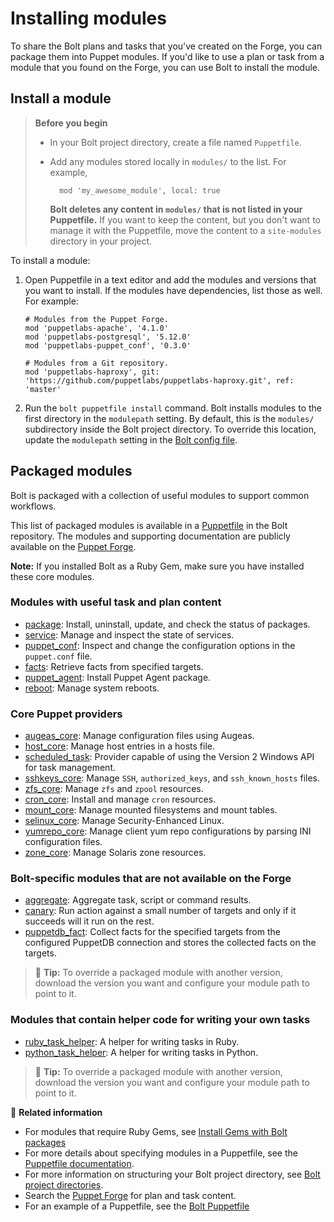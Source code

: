 # Installing modules

To share the Bolt plans and tasks that you've created on the Forge, you can
package them into Puppet modules. If you'd like to use a plan or task from a
module that you found on the Forge, you can use Bolt to install the module.

## Install a module

> **Before you begin**
>
> - In your Bolt project directory, create a file named `Puppetfile`. 
> - Add any modules stored locally in `modules/` to the list. For example, 
>   ```puppet
>     mod 'my_awesome_module', local: true
>   ```
>
>   **Bolt deletes any content in `modules/` that is not listed in your
>   Puppetfile.** If you want to keep the content, but you don't want to manage
>   it with the Puppetfile, move the content to a `site-modules` directory in
>   your project.

To install a module:
   1.  Open Puppetfile in a text editor and add the modules and versions that
       you want to install. If the modules have dependencies, list those as
       well. For example:
       ```puppet
       # Modules from the Puppet Forge.
       mod 'puppetlabs-apache', '4.1.0'
       mod 'puppetlabs-postgresql', '5.12.0'
       mod 'puppetlabs-puppet_conf', '0.3.0'

       # Modules from a Git repository.
       mod 'puppetlabs-haproxy', git: 'https://github.com/puppetlabs/puppetlabs-haproxy.git', ref: 'master'
       ```   
   2. Run the `bolt puppetfile install` command. Bolt installs modules to the
      first directory in the `modulepath` setting. By default, this is the
      `modules/` subdirectory inside the Bolt project directory. To override
      this location, update the `modulepath` setting in the [Bolt config
      file](bolt_configuration_reference.md).

## Packaged modules

Bolt is packaged with a collection of useful modules to support common
workflows.

This list of packaged modules is available in a
[Puppetfile](https://github.com/puppetlabs/bolt/blob/master/Puppetfile) in the
Bolt repository. The modules and supporting documentation are publicly available
on the [Puppet Forge](https://forge.puppet.com/).

**Note:** If you installed Bolt as a Ruby Gem, make sure you have installed
these core modules.

### Modules with useful task and plan content

-   [package](https://forge.puppet.com/puppetlabs/package): Install, uninstall,
    update, and check the status of packages.
-   [service](https://forge.puppet.com/puppetlabs/service): Manage and inspect
    the state of services.
-   [puppet_conf](https://forge.puppet.com/puppetlabs/puppet_conf): Inspect and
    change the configuration options in the `puppet.conf` file.
-   [facts](https://forge.puppet.com/puppetlabs/facts): Retrieve facts from
    specified targets.
-   [puppet_agent](https://forge.puppet.com/puppetlabs/puppet_agent): Install
    Puppet Agent package.
-   [reboot](https://forge.puppet.com/puppetlabs/reboot): Manage system reboots.


### Core Puppet providers

-   [augeas_core](https://forge.puppet.com/puppetlabs/augeas_core): Manage
    configuration files using Augeas.
-   [host_core](https://forge.puppet.com/puppetlabs/host_core): Manage host
    entries in a hosts file.
-   [scheduled_task](https://forge.puppet.com/puppetlabs/scheduled_task):
    Provider capable of using the Version 2 Windows API for task management.
-   [sshkeys_core](https://forge.puppet.com/puppetlabs/sshkeys_core): Manage
    `SSH`, `authorized_keys`, and `ssh_known_hosts` files.
-   [zfs_core](https://forge.puppet.com/puppetlabs/zfs_core): Manage `zfs` and
    `zpool` resources.
-   [cron_core](https://forge.puppet.com/puppetlabs/cron_core): Install and
    manage `cron` resources.
-   [mount_core](https://forge.puppet.com/puppetlabs/mount_core): Manage mounted
    filesystems and mount tables.
-   [selinux_core](https://forge.puppet.com/puppetlabs/selinux_core): Manage
    Security-Enhanced Linux.
-   [yumrepo_core](https://forge.puppet.com/puppetlabs/yumrepo_core): Manage
    client yum repo configurations by parsing INI configuration files.
-   [zone_core](https://forge.puppet.com/puppetlabs/zone_core): Manage Solaris
    zone resources.


### Bolt-specific modules that are not available on the Forge

-   [aggregate](https://github.com/puppetlabs/bolt/tree/master/modules/aggregate):
    Aggregate task, script or command results.
-   [canary](https://github.com/puppetlabs/bolt/tree/master/modules/canary): Run
    action against a small number of targets and only if it succeeds will it run
    on the rest.
-   [puppetdb_fact](https://github.com/puppetlabs/bolt/tree/master/modules/puppetdb_fact):
    Collect facts for the specified targets from the configured PuppetDB
    connection and stores the collected facts on the targets.

> 🔩 **Tip:** To override a packaged module with another version, download the
> version you want and configure your module path to point to it.

### Modules that contain helper code for writing your own tasks

-   [ruby_task_helper](https://forge.puppet.com/puppetlabs/ruby_task_helper): A
    helper for writing tasks in Ruby.
-   [python_task_helper](https://forge.puppet.com/puppetlabs/python_task_helper):
    A helper for writing tasks in Python.

> 🔩 **Tip:** To override a packaged module with another version, download the
> version you want and configure your module path to point to it.

📖 **Related information** 
- For modules that require Ruby Gems, see [Install Gems with Bolt
  packages](bolt_installing.md#install-gems-in-bolts-ruby-environment)
- For more details about specifying modules in a Puppetfile, see the [Puppetfile
  documentation](https://puppet.com/docs/pe/latest/puppetfile.html).
- For more information on structuring your Bolt project directory, see [Bolt
  project directories](./bolt_project_directories.md).  
- Search the [Puppet Forge](https://forge.puppet.com/) for plan and task
  content.
- For an example of a Puppetfile, see the [Bolt
  Puppetfile](https://github.com/puppetlabs/bolt/blob/master/Puppetfile)
